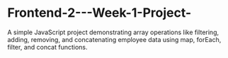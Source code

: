 # Frontend-2---Week-1-Project-
A simple JavaScript project demonstrating array operations like filtering, adding, removing, and concatenating employee data using map, forEach, filter, and concat functions.
